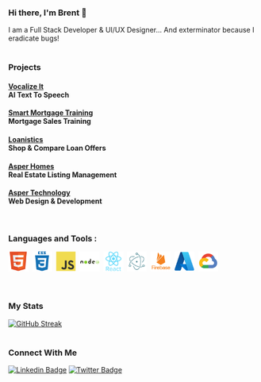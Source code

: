 ### Hi there, I'm Brent 👋
I am a Full Stack Developer & UI/UX Designer... And exterminator because I eradicate bugs!<br/><br/>

### Projects
<!-- <div>
  <a href="https://vocalizeit.app">
    <img src="https://vocalizeit.app/images/vocalizeit.png" title="Vocalize It" alt="Vocalize It" width="auto" height="40"/>
  </a>
   <a href="https://sm.training">
    <img src="https://sm.training/images/smt-banner.png" title="Vocalize It" alt="Vocalize It" width="auto" height="150" style="border-radius:10%;"/>
  </a>
</div> -->

#### [Vocalize It](https://vocalizeit.app)<br/> AI Text To Speech <br/>
#### [Smart Mortgage Training](https://sm.training)<br/> Mortgage Sales Training <br/>
#### [Loanistics](https://loanistics.com)<br/> Shop & Compare Loan Offers <br/>
#### [Asper Homes](https://asperhomes.com)<br/> Real Estate Listing Management <br/>
#### [Asper Technology](https://aspertechnology.com)<br/> Web Design & Development<br/><br/><br/>

### Languages and Tools :
<div>
  <img src="https://github.com/devicons/devicon/blob/master/icons/html5/html5-original.svg" title="HTML5" alt="HTML" width="40" height="40"/>&nbsp;
    <img src="https://github.com/devicons/devicon/blob/master/icons/css3/css3-plain-wordmark.svg"  title="CSS3" alt="CSS" width="40" height="40"/>&nbsp;
      <img src="https://github.com/devicons/devicon/blob/master/icons/javascript/javascript-original.svg" title="JavaScript" alt="JavaScript" width="40" height="40"/>&nbsp;
      <img src="https://github.com/devicons/devicon/blob/master/icons/nodejs/nodejs-original-wordmark.svg" title="NodeJS" alt="NodeJS" width="40" height="40"/>&nbsp;
  <img src="https://github.com/devicons/devicon/blob/master/icons/react/react-original-wordmark.svg" title="React" alt="React" width="40" height="40"/>&nbsp;
   <img src="https://github.com/devicons/devicon/blob/master/icons/electron/electron-original.svg" title="Electron" alt="Electron" width="40" height="40"/>&nbsp;
  <img src="https://github.com/devicons/devicon/blob/master/icons/firebase/firebase-plain-wordmark.svg" title="Firebase" alt="Firebase" width="40" height="40"/>&nbsp;
    <img src="https://github.com/devicons/devicon/blob/master/icons/azure/azure-original.svg" title="Azure" alt="Azure" width="40" height="40"/>&nbsp;
    <img src="https://github.com/devicons/devicon/blob/master/icons/googlecloud/googlecloud-original.svg" title="Google Cloud" alt="Google Cloud" width="40" height="40"/>&nbsp;
</div><br/><br/>

### My Stats
[![GitHub Streak](http://github-readme-streak-stats.herokuapp.com?user=brentfm&theme=rising-sun&hide_border=true&mode=weekly)](https://git.io/streak-stats)
<br/><br/>

### Connect With Me
[![Linkedin Badge](https://img.shields.io/badge/-Brent-blue?style=flat&logo=Linkedin&logoColor=white)](https://www.linkedin.com/in/brent-haskins-ba9948a3)
[![Twitter Badge](https://img.shields.io/badge/-Brentxdev-blue?style=flat&logo=Twitter&logoColor=white)](https://twitter.com/brentxdev)
